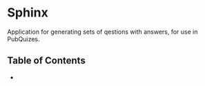 # Sphinx
Application for generating sets of qestions with answers, for use in PubQuizes.

## Table of Contents
- 

